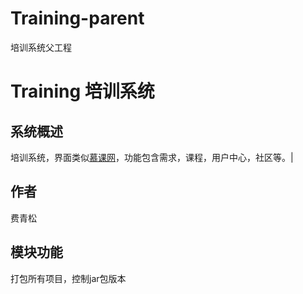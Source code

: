 # Training-parent
培训系统父工程
# Training 培训系统
## 系统概述
培训系统，界面类似[慕课网](https://www.imooc.com/)，功能包含需求，课程，用户中心，社区等。|
## 作者
费青松
## 模块功能
打包所有项目，控制jar包版本


